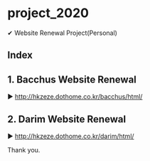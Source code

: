 

# project_2020
  ✔ Website Renewal Project(Personal) 

## Index
 ## 1. Bacchus Website Renewal
  ▶ http://hkzeze.dothome.co.kr/bacchus/html/
 ## 2. Darim Website Renewal
  ▶ http://hkzeze.dothome.co.kr/darim/html/
  
  
Thank you.
